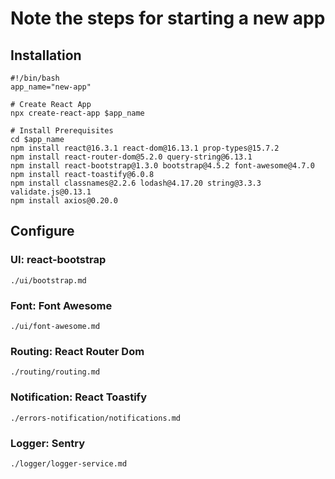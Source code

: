 # Note the steps for starting a new app

## Installation

```
#!/bin/bash
app_name="new-app"

# Create React App
npx create-react-app $app_name

# Install Prerequisites
cd $app_name
npm install react@16.3.1 react-dom@16.13.1 prop-types@15.7.2
npm install react-router-dom@5.2.0 query-string@6.13.1
npm install react-bootstrap@1.3.0 bootstrap@4.5.2 font-awesome@4.7.0
npm install react-toastify@6.0.8
npm install classnames@2.2.6 lodash@4.17.20 string@3.3.3 validate.js@0.13.1
npm install axios@0.20.0
```

## Configure

### UI: react-bootstrap

`./ui/bootstrap.md`

### Font: Font Awesome

`./ui/font-awesome.md`

### Routing: React Router Dom

`./routing/routing.md`

### Notification: React Toastify

`./errors-notification/notifications.md`

### Logger: Sentry

`./logger/logger-service.md`
